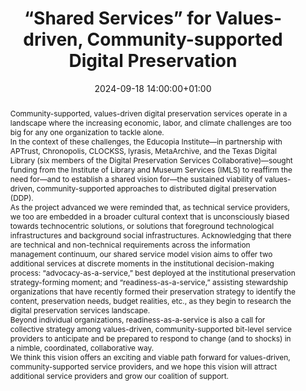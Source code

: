 ---
abstract: "Community-supported, values-driven digital preservation services operate
  in a landscape where the increasing economic, labor, and climate challenges are
  too big for any one organization to tackle alone. \n\nIn the context of these challenges,
  the Educopia Institute—in partnership with APTrust, Chronopolis, CLOCKSS, lyrasis,
  MetaArchive, and the Texas Digital Library (six members of the Digital Preservation
  Services Collaborative)—sought funding from the Institute of Library and Museum
  Services (IMLS) to reaffirm the need for—and to establish a shared vision for—the
  sustained viability of values-driven, community-supported approaches to distributed
  digital preservation (DDP). \n\nAs the project advanced we were reminded that, as
  technical service providers, we too are embedded in a broader cultural context that
  is unconsciously biased towards technocentric solutions, or solutions that foreground
  technological infrastructures and background social infrastructures. Acknowledging
  that there are technical and non-technical requirements across the information management
  continuum, our shared service model vision aims to offer two additional services
  at discrete moments in the institutional decision-making process: “advocacy-as-a-service,”
  best deployed at the institutional preservation strategy-forming moment; and “readiness-as-a-service,”
  assisting stewardship organizations that have recently formed their preservation
  strategy to identify the content, preservation needs, budget realities, etc., as
  they begin to research the digital preservation services landscape.\n\nBeyond individual
  organizations, readiness-as-a-service is also a call for collective strategy among
  values-driven, community-supported bit-level service providers to anticipate and
  be prepared to respond to change (and to shocks) in a nimble, coordinated, collaborative
  way.\n\nWe think this vision offers an exciting and viable path forward for values-driven,
  community-supported service providers, and we hope this vision will attract additional
  service providers and grow our coalition of support."
creators:
- Alicia Wise
- Courtney Mumma
- Jessica Meyerson
- Lydia Tang
- Nathan Tallman
- Ryan Menefee
- Sibyl Schaefer
date: 2024-09-18 14:00:00+01:00
document_url: null
grand_parent: iPRES
institutions: []
keywords:
- approaches to preservation
- scaling up
landing_page_url: ''
language: eng
layout: publication
license: Creative Commons Attribution 4.0 (CC-BY-4.0)
notes_url: https://docs.google.com/document/d/14j9KL-Wssfi8mp6myvyh2e7goPV95ItEC3ZQ2LpiVvw/edit#heading=h.aar4tupij1po
parent: iPRES 2024
publication_type: birds of a feather
size: null
slides_url: ''
source_name: iPRES
stream_url: ''
title: “Shared Services” for Values-driven, Community-supported Digital Preservation
year: 2024
---